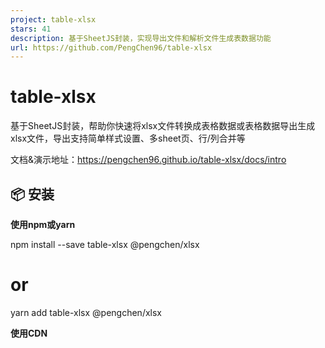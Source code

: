 ```yaml
---
project: table-xlsx
stars: 41
description: 基于SheetJS封装，实现导出文件和解析文件生成表数据功能
url: https://github.com/PengChen96/table-xlsx
---
```


table-xlsx
==========

基于SheetJS封装，帮助你快速将xlsx文件转换成表格数据或表格数据导出生成xlsx文件，导出支持简单样式设置、多sheet页、行/列合并等

文档&演示地址：https://pengchen96.github.io/table-xlsx/docs/intro

📦 安装
-----

**使用npm或yarn**

npm install --save table-xlsx @pengchen/xlsx
# or
yarn add table-xlsx @pengchen/xlsx

**使用CDN**

<!-- 注意: 部署时，将 "development.umd.js" 替换为 "production.umd.js"-->
<script crossorigin src\="https://unpkg.com/table-xlsx/dist/table-xlsx.development.umd.js"\></script\>

如果使用CDN的方式引入table-xlsx，建议设置crossorigin属性

**CDN Availability** (click to show)

CDN

URL

`unpkg`

https://unpkg.com/table-xlsx/

`jsDelivr`

https://jsdelivr.com/package/npm/table-xlsx

🔨 使用
-----

### 导出

import { exportFile } from "table-xlsx";

const columns \= \[
  { title: '姓名', dataIndex: 'name' },
  { title: '年龄', dataIndex: 'age' },
  { title: '住址', dataIndex: 'address' },
\];
const dataSource \= \[
  { key: '1', name: '胡彦斌', age: 32, address: '西湖区湖底公园1号' },
  { key: '2', name: '胡彦祖', age: 42, address: '西湖区湖底公园1号' },
\];

exportFile({ columns, dataSource });

### 解析

import { parseFile } from "table-xlsx";

parseFile({ file/\*binary\*/ }).then((result) \=> {
  // result = {
  //   wb, // wookbook对象
  //   tables: \[{
  //     sheetName,
  //     dataSource,
  //     columns,
  //   },
  //   ...
  //   \]
  // }
});

📖 API
------

### exportFile

参数

说明

类型

默认值

columns

表格列

array

\[\]

cellStyle

单元格样式

object

{}

headerCellStyle

表头单元格样式

object

{}

bodyCellStyle

主体单元格样式

object

{}

dataSource

表格数据

array

\[\]

fileName

文件名

string

'table.xlsx'

showHeader

显示表头

bool

true

raw

是否格式化值的类型

bool

false

rowHpx

行高

number

25

sheetNames

sheet页

array

\['sheet1'\]

useRender

使用render返回的值

boolean

true

onTxBodyRow

设置表格主体行，@return里可设置单元格样式

function(record, index) { return { style } }

\-

#### columns

参数

说明

类型

默认值

dataIndex

列数据在数据项中对应的路径，支持通过数组查询嵌套路径

string/string\[\]

\-

title

列头显示文字

string

\-

width

列宽度

string/number

100

txHeaderCellStyle

列头单元格样式

object

\-

render

生成复杂数据的渲染函数，参数分别为当前行的值，当前行数据，行索引，@return 里面可以设置表格行/列合并

function(text, record, index) {}

\-

xlsxRender

设置xlsx列导出值，参数分别为当前行的值，当前行数据，行索引，返回String类型

function(text, record, index) { return String }

\-

onTxBodyCell

设置表格主体单元格，@return里可设置单元格样式；如果是多级表头，需要设置在末级列

function(record, index) { return { style } }

\-

#### cellStyle、headerCellStyle、bodyCellStyle、txHeaderCellStyle、onTxBodyCell().style

参数

说明

类型

默认值

fontName

字体

string

'Calibri'

fontColorRgb

字体颜色（ARGB）

string

'333333'

fontBold

加粗

boolean

false

fillFgColorRgb

背景填充颜色（ARGB）

string

'ffffff'

borderStyle

边框风格（thin、medium、thick、dotted、hair、dashed、mediumDashed、dashDot、mediumDashDot、dashDotDot、mediumDashDotDot、slantDashDot）

string

'thin'

borderColorRgb

边框颜色（ARGB）

string

'd1d3d8'

alignmentHorizontal

水平对齐（left、center、right）

string

'center'

alignmentVertical

垂直对齐（top、center、bottom）

string

'center'

alignmentWrapText

自动换行（true、false）

boolean

false

alignmentReadingOrder

阅读顺序

number

2

alignmentTextRotation

文本旋转（0 to 180 or 255）

number

0

### parseFile

参数

说明

类型

默认值

file

文件

binary

\-

**输出内容**

```
    [
      {
        columns: [],
        dataSource: [],
        sheetName: ''
      },
      ...
    ]
```

📝 License
----------

table-xlsx is available under the MIT License.
